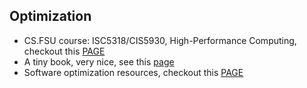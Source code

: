 ## Optimization
- CS.FSU course: ISC5318/CIS5930, High-Performance Computing, checkout this [PAGE](https://www.cs.fsu.edu/~engelen/courses/HPC-2008/)
- A tiny book, very nice, see this [page](http://www.agner.org/optimize/optimizing_cpp.pdf)
- Software optimization resources, checkout this [PAGE](http://www.agner.org/optimize/)
